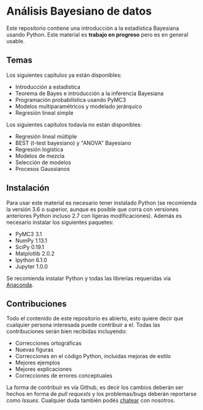 # Análisis Bayesiano de datos


Este repositorio contiene una introducción a la estadística Bayesiana usando Python. Este material es **trabajo en progreso** pero es en general usable.

## Temas

Los siguientes capítulos ya están disponibles:

* Introducción a estadística
* Teorema de Bayes e introducción a la inferencia Bayesiana
* Programación probabilística usando PyMC3
* Modelos multiparamétricos y modelado jerárquico
* Regresión lineal simple

Los siguientes capítulos todavía no están disponibles:

* Regresión lineal múltiple
* BEST (t-test bayesiano) y "ANOVA" Bayesiano
* Regresión logística
* Modelos de mezcla
* Selección de modelos
* Procesos Gaussianos

  
## Instalación
Para usar este material es necesario tener instalado Python (se recomienda la versión 3.6 o superior, aunque es posible que corra con versiones anteriores Python incluso 2.7 con ligeras modificaciones). Además es necesario instalar los siguientes paquetes:

* PyMC3 3.1
* NumPy 1.13.1
* SciPy 0.19.1
* Matplotlib 2.0.2
* Ipython 6.1.0
* Jupyter 1.0.0


Se recomienda instalar Python y todas las librerías requeridas vía [Anaconda](https://www.continuum.io/downloads).


## Contribuciones
Todo el contenido de este repositorio es abierto, esto quiere decir que cualquier persona interesada puede contribuir a el. Todas las contribuciones serán bien recibidas incluyendo:

* Correcciones ortográficas
* Nuevas figuras
* Correcciones en el código Python, incluidas mejoras de estilo
* Mejores ejemplos
* Mejores explicaciones 
* Correcciones de errores conceptuales

La forma de contribuir es vía Github, es decir los cambios deberán ser hechos en forma de _pull requests_ y los problemas/bugs deberán reportarse como _Issues_. Cualquier duda también podés [chatear](https://gitter.im/an%C3%A1lisis_bayesiano_de_datos/Lobby) con nosotros.
